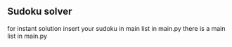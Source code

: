 ## Sudoku solver
for instant solution insert your sudoku in main list in main.py
there is a main list in main.py
